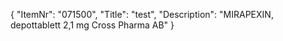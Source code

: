 {
  "ItemNr": "071500",
  "Title": "test",
  "Description": "MIRAPEXIN, depottablett 2,1 mg Cross Pharma AB"
}